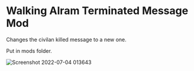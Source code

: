 # Walking Alram Terminated Message Mod
Changes the civilan killed message to a new one.

Put in mods folder.

![Screenshot 2022-07-04 013643](https://user-images.githubusercontent.com/75389448/186057512-b8b3e25d-bcc2-40f5-a639-6add6e8da1ae.png)
